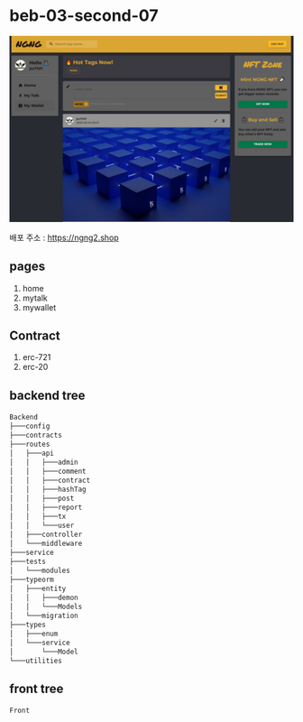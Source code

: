 # beb-03-second-07

![main](./images/main.jpg)

배포 주소 : https://ngng2.shop

## pages

1. home
2. mytalk
3. mywallet

## Contract

1. erc-721
2. erc-20

## backend tree

```
Backend
├───config
├───contracts
├───routes
│   ├───api
│   │   ├───admin
│   │   ├───comment
│   │   ├───contract
│   │   ├───hashTag
│   │   ├───post
│   │   ├───report
│   │   ├───tx
│   │   └───user
│   ├───controller
│   └───middleware
├───service
├───tests
│   └───modules
├───typeorm
│   ├───entity
│   │   ├───demon
│   │   └───Models
│   └───migration
├───types
│   ├───enum
│   └───service
│       └───Model
└───utilities
```

## front tree

```
Front
```

